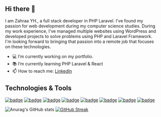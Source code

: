 ## Hi there 👋
I am Zahraa YH., a full stack developer in PHP Laravel. 
I've found my passion for web development during my computer science studies. During my work experience, I've managed multiple websites using WordPress and developed projects to solve problems using PHP and Laravel Framework. I'm looking forward to bringing that passion into a remote job that focuses on these technologies.

- 💻 I’m currently working on my portfolio.
- 📚 I’m currently learning PHP Laravel & React 
- 📫 How to reach me: [LinkedIn](https://www.linkedin.com/in/zahraa-yh-5a1981223/)

## Technologies & Tools
[![badge](https://img.shields.io/badge/-ReactJS-informational?style=flat&logo=React&logoColor=61DAFB&color=515151)](https://reactjs.org/)
[![badge](https://img.shields.io/badge/-Laravel-informational?style=flat&logo=Laravel&logoColor=FF2D20&color=515151)](https://reactjs.org/)
[![badge](https://img.shields.io/badge/-PHP-informational?style=flat&logo=PHP&logoColor=777BB4&color=515151)](https://reactjs.org/)
[![badge](https://img.shields.io/badge/-Bootstrap-informational?style=flat&logo=Bootstrap&logoColor=7952B3&color=515151)](https://reactjs.org/)
[![badge](https://img.shields.io/badge/-HTML5-informational?style=flat&logo=HTML5&logoColor=E34F26&color=515151)](https://reactjs.org/)
[![badge](https://img.shields.io/badge/-CSS3-informational?style=flat&logo=CSS3&logoColor=1572B6&color=515151)](https://reactjs.org/)
[![badge](https://img.shields.io/badge/-TailwindCSS-informational?style=flat&logo=TailwindCSS&logoColor=06B6D4&color=515151)](https://reactjs.org/)
[![badge](https://img.shields.io/badge/-MySQL-informational?style=flat&logo=MySQL&logoColor=4479A1&color=515151)](https://reactjs.org/)




![Anurag's GitHub stats](https://github-readme-stats.vercel.app/api?username=zahrayh&show_icons=true&theme=react)
[![GitHub Streak](https://streak-stats.demolab.com/?user=zahrayh&theme=react)](https://git.io/streak-stats)
